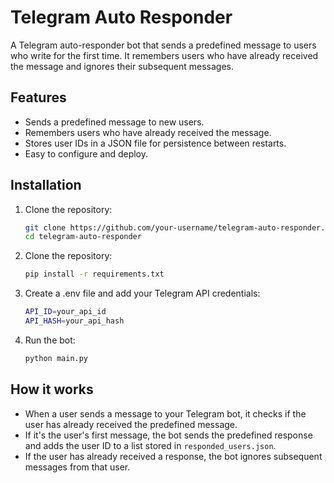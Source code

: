 # Telegram Auto Responder

A Telegram auto-responder bot that sends a predefined message to users who write for the first time. It remembers users who have already received the message and ignores their subsequent messages.

## Features
- Sends a predefined message to new users.
- Remembers users who have already received the message.
- Stores user IDs in a JSON file for persistence between restarts.
- Easy to configure and deploy.

## Installation

1. Clone the repository:
   ```bash
   git clone https://github.com/your-username/telegram-auto-responder.git
   cd telegram-auto-responder
   
2. Clone the repository:
    ```bash
    pip install -r requirements.txt
   
3. Create a .env file and add your Telegram API credentials:
    ```bash
    API_ID=your_api_id
    API_HASH=your_api_hash
   
4. Run the bot:
    ```bash
    python main.py

## How it works
- When a user sends a message to your Telegram bot, it checks if the user has already received the predefined message.
- If it's the user's first message, the bot sends the predefined response and adds the user ID to a list stored in `responded_users.json`.
- If the user has already received a response, the bot ignores subsequent messages from that user.